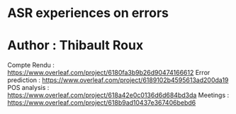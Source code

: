# ASR experiences on errors
# Author : Thibault Roux

Compte Rendu : https://www.overleaf.com/project/6180fa3b9b26d90474166612
Error prediction : https://www.overleaf.com/project/6189102b4595613ad200da19
POS analysis : https://www.overleaf.com/project/618a42e0c0136d6d684bd3da
Meetings : https://www.overleaf.com/project/618b9ad10437e367406bebd6
